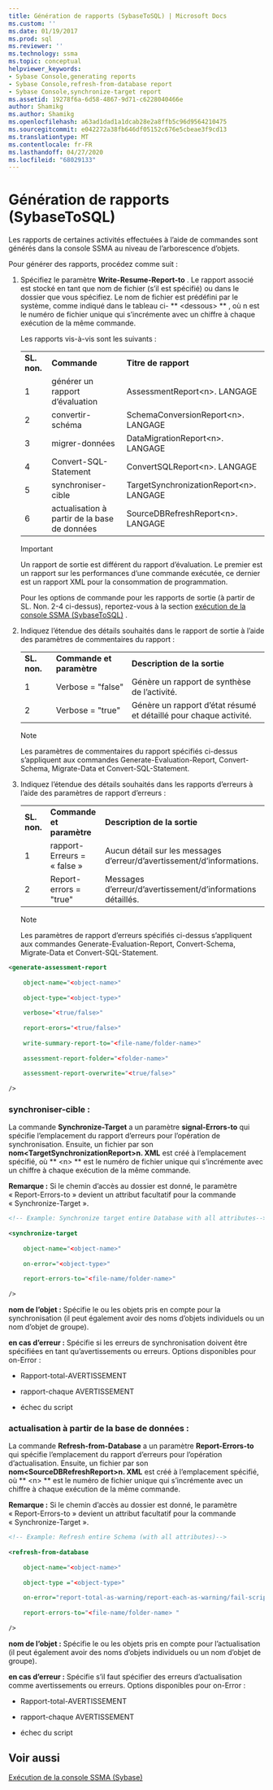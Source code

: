 ```yaml
---
title: Génération de rapports (SybaseToSQL) | Microsoft Docs
ms.custom: ''
ms.date: 01/19/2017
ms.prod: sql
ms.reviewer: ''
ms.technology: ssma
ms.topic: conceptual
helpviewer_keywords:
- Sybase Console,generating reports
- Sybase Console,refresh-from-database report
- Sybase Console,synchronize-target report
ms.assetid: 19278f6a-6d58-4867-9d71-c6228040466e
author: Shamikg
ms.author: Shamikg
ms.openlocfilehash: a63ad1dad1a1dcab28e2a8ffb5c96d9564210475
ms.sourcegitcommit: e042272a38fb646df05152c676e5cbeae3f9cd13
ms.translationtype: MT
ms.contentlocale: fr-FR
ms.lasthandoff: 04/27/2020
ms.locfileid: "68029133"
---
```

# <a name="generating-reports-sybasetosql"></a>Génération de rapports (SybaseToSQL)
Les rapports de certaines activités effectuées à l’aide de commandes sont générés dans la console SSMA au niveau de l’arborescence d’objets.  
  
Pour générer des rapports, procédez comme suit :  
  
1.  Spécifiez le paramètre **Write-Resume-Report-to** . Le rapport associé est stocké en tant que nom de fichier (s’il est spécifié) ou dans le dossier que vous spécifiez. Le nom de fichier est prédéfini par le système, comme indiqué dans le tableau ci- ** &lt;dessous&gt; ** , où n est le numéro de fichier unique qui s’incrémente avec un chiffre à chaque exécution de la même commande.  
  
    Les rapports vis-à-vis sont les suivants :  
  
    ||||  
    |-|-|-|  
    |**SL. non.**|**Commande**|**Titre de rapport**|  
    |1|générer un rapport d’évaluation|AssessmentReport&lt;n&gt;. LANGAGE|  
    |2|convertir-schéma|SchemaConversionReport&lt;n&gt;. LANGAGE|  
    |3|migrer-données|DataMigrationReport&lt;n&gt;. LANGAGE|  
    |4|Convert-SQL-Statement|ConvertSQLReport&lt;n&gt;. LANGAGE|  
    |5|synchroniser-cible|TargetSynchronizationReport&lt;n&gt;. LANGAGE|  
    |6|actualisation à partir de la base de données|SourceDBRefreshReport&lt;n&gt;. LANGAGE|  
  
    > [!IMPORTANT]  
    > Un rapport de sortie est différent du rapport d’évaluation. Le premier est un rapport sur les performances d’une commande exécutée, ce dernier est un rapport XML pour la consommation de programmation.  
  
    Pour les options de commande pour les rapports de sortie (à partir de SL. Non. 2-4 ci-dessus), reportez-vous à la section [exécution de la console SSMA &#40;SybaseToSQL&#41;](../../ssma/sybase/executing-the-ssma-console-sybasetosql.md) .  
  
2.  Indiquez l’étendue des détails souhaités dans le rapport de sortie à l’aide des paramètres de commentaires du rapport :  
  
    ||||  
    |-|-|-|  
    |**SL. non.**|**Commande et paramètre**|**Description de la sortie**|  
    |1|Verbose = "false"|Génère un rapport de synthèse de l’activité.|  
    |2|Verbose = "true"|Génère un rapport d’état résumé et détaillé pour chaque activité.|  
  
    > [!NOTE]  
    > Les paramètres de commentaires du rapport spécifiés ci-dessus s’appliquent aux commandes Generate-Evaluation-Report, Convert-Schema, Migrate-Data et Convert-SQL-Statement.  
  
3.  Indiquez l’étendue des détails souhaités dans les rapports d’erreurs à l’aide des paramètres de rapport d’erreurs :  
  
    ||||  
    |-|-|-|  
    |**SL. non.**|**Commande et paramètre**|**Description de la sortie**|  
    |1|rapport-Erreurs = « false »|Aucun détail sur les messages d’erreur/d’avertissement/d’informations.|  
    |2|Report-errors = "true"|Messages d’erreur/d’avertissement/d’informations détaillés.|  
  
    > [!NOTE]  
    > Les paramètres de rapport d’erreurs spécifiés ci-dessus s’appliquent aux commandes Generate-Evaluation-Report, Convert-Schema, Migrate-Data et Convert-SQL-Statement.  
  
```xml  
<generate-assessment-report  
  
    object-name="<object-name>"  
  
    object-type="<object-type>"  
  
    verbose="<true/false>"  
  
    report-erors="<true/false>"  
  
    write-summary-report-to="<file-name/folder-name>"  
  
    assessment-report-folder="<folder-name>"  
  
    assessment-report-overwrite="<true/false>"  
  
/>  
```  
  
### <a name="synchronize-target"></a>synchroniser-cible :  
La commande **Synchronize-Target** a un paramètre **signal-Errors-to** qui spécifie l’emplacement du rapport d’erreurs pour l’opération de synchronisation. Ensuite, un fichier par son **nom&lt;TargetSynchronizationReport&gt;n. XML** est créé à l’emplacement spécifié, où ** &lt;n&gt; ** est le numéro de fichier unique qui s’incrémente avec un chiffre à chaque exécution de la même commande.  
  
**Remarque :** Si le chemin d’accès au dossier est donné, le paramètre « Report-Errors-to » devient un attribut facultatif pour la commande « Synchronize-Target ».  
  
```xml  
<!-- Example: Synchronize target entire Database with all attributes-->  
  
<synchronize-target  
  
    object-name="<object-name>"  
  
    on-error="<object-type>"  
  
    report-errors-to="<file-name/folder-name>"  
  
/>  
```  
**nom de l’objet :** Spécifie le ou les objets pris en compte pour la synchronisation (il peut également avoir des noms d’objets individuels ou un nom d’objet de groupe).  
  
**en cas d’erreur :** Spécifie si les erreurs de synchronisation doivent être spécifiées en tant qu’avertissements ou erreurs. Options disponibles pour on-Error :  
  
-   Rapport-total-AVERTISSEMENT  
  
-   rapport-chaque AVERTISSEMENT  
  
-   échec du script  
  
### <a name="refresh-from-database"></a>actualisation à partir de la base de données :  
La commande **Refresh-from-Database** a un paramètre **Report-Errors-to** qui spécifie l’emplacement du rapport d’erreurs pour l’opération d’actualisation. Ensuite, un fichier par son **nom&lt;SourceDBRefreshReport&gt;n. XML** est créé à l’emplacement spécifié, où ** &lt;n&gt; ** est le numéro de fichier unique qui s’incrémente avec un chiffre à chaque exécution de la même commande.  
  
**Remarque :** Si le chemin d’accès au dossier est donné, le paramètre « Report-Errors-to » devient un attribut facultatif pour la commande « Synchronize-Target ».  
  
```xml  
<!-- Example: Refresh entire Schema (with all attributes)-->  
  
<refresh-from-database  
  
    object-name="<object-name>"  
  
    object-type ="<object-type>"  
  
    on-error="report-total-as-warning/report-each-as-warning/fail-script"  
  
    report-errors-to="<file-name/folder-name> "  
  
/>  
```  
**nom de l’objet :** Spécifie le ou les objets pris en compte pour l’actualisation (il peut également avoir des noms d’objets individuels ou un nom d’objet de groupe).  
  
**en cas d’erreur :** Spécifie s’il faut spécifier des erreurs d’actualisation comme avertissements ou erreurs. Options disponibles pour on-Error :  
  
-   Rapport-total-AVERTISSEMENT  
  
-   rapport-chaque AVERTISSEMENT  
  
-   échec du script  
  
## <a name="see-also"></a>Voir aussi  
[Exécution de la console SSMA (Sybase)](https://msdn.microsoft.com/ea8950b7-fabc-4aa4-89f8-9573a2617d70)  
  
